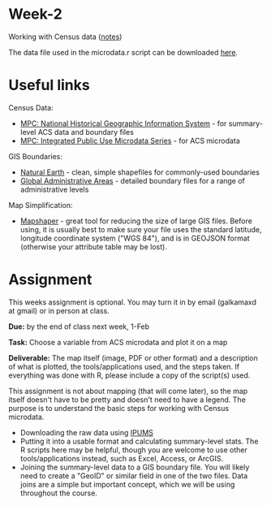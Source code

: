 # Week-2
Working with Census data ([notes](https://github.com/MUSA-620-Fall-2017/Week-2/blob/master/week-2-census-data.pptx))

The data file used in the microdata.r script can be downloaded [here](https://drive.google.com/file/d/0B7vEPueW9lKEdEI5c3JDRVE4WjQ/view?usp=sharing).

# Useful links

Census Data:
- [MPC: National Historical Geographic Information System](http://www.nhgis.org/) - for summary-level ACS data and boundary files
- [MPC: Integrated Public Use Microdata Series](https://usa.ipums.org/usa/) - for ACS microdata

GIS Boundaries:
- [Natural Earth](http://www.naturalearthdata.com/) - clean, simple shapefiles for commonly-used boundaries
- [Global Administrative Areas](http://www.gadm.org/) - detailed boundary files for a range of administrative levels

Map Simplification:
- [Mapshaper](http://www.mapshaper.org/) - great tool for reducing the size of large GIS files. Before using, it is usually best to make sure your file uses the standard latitude, longitude coordinate system ("WGS 84"), and is in GEOJSON format (otherwise your attribute table may be lost).


# Assignment

This weeks assignment is optional. You may turn it in by email (galkamaxd at gmail) or in person at class.

**Due:** by the end of class next week, 1-Feb

**Task:** Choose a variable from ACS microdata and plot it on a map

**Deliverable:** The map itself (image, PDF or other format) and a description of what is plotted, the tools/applications used, and the steps taken. If everything was done with R, please include a copy of the script(s) used.

This assignment is not about mapping (that will come later), so the map itself doesn't have to be pretty and doesn't need to have a legend. The purpose is to understand the basic steps for working with Census microdata.
- Downloading the raw data using [IPUMS](https://usa.ipums.org/usa/)
- Putting it into a usable format and calculating summary-level stats. The R scripts here may be helpful, though you are welcome to use other tools/applications instead, such as Excel, Access, or ArcGIS.
- Joining the summary-level data to a GIS boundary file. You will likely need to create a "GeoID" or similar field in one of the two files. Data joins are a simple but important concept, which we will be using throughout the course.


